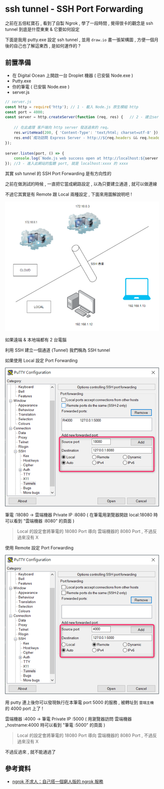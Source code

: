 # ssh tunnel - SSH Port Forwarding 

之前在五倍紅寶石 , 看到了自製 Ngrok , 學了一段時間 , 覺得很卡的觀念是 ssh tunnel 到底是什麼東東 & 它要如何設定

下面是我用 putty.exe 設定 ssh tunnel , 並用 `draw.io` 畫一張架構圖 , 方便一個月後的自己也了解這東西 , 是如何運作的 ? 

## 前置準備

- 在 Digital Ocean 上開啟一台 Droplet 機器 ( 已安裝 Node.exe )
- Putty.exe 
- 你的筆電 ( 已安裝 Node.exe )
- server.js 

```javascript
// server.js 
const http = require('http'); // 1 - 載入 Node.js 原生模組 http
const port = 4000;
const server = http.createServer(function (req, res) {   // 2 - 建立server

    // 在此處理 客戶端向 http server 發送過來的 req。
    res.writeHead(200, { 'Content-Type': 'text/html; charset=utf-8' });
    res.end(`成功訪問 Express Server - http://${req.headers && req.headers.host}`);
});

server.listen(port, () => {
    console.log(`Node.js web success open at http://localhost:${server.address().port}`);
}); //3 - 進入此網站的監聽 port, 就是 localhost:xxxx 的 xxxx
```

其實 ssh tunnel 的 SSH Port Forwarding 是有方向性的

之前在做測試的時候 , 一直把它當成網路設定 , 以為只要建立通道 , 就可以做連線

不過它其實是有 Remote 跟 Local 兩種設定 , 下面來用圖解說明吧 ! 

![圖一](圖一.png)

如果遠端 & 本地端都有 2 台電腦

利用 SSH 建立一個通道 (Tunnel) 我們稱為 SSH tunnel

如果使用 Local 設定 Port Forwarding

![圖二](圖二.png)

筆電 :18080 -> 雲端機器 Private IP :8080 ( 在筆電用瀏覽器開啟 local:18080 時可以看到 "雲端機器 :8080" 的頁面 )

> Local 的設定會將筆電的 18080 Port 導向 雲端機器的 8080 Port , 不過反過來沒有 X

使用 Remote 設定 Port Forwarding

![圖三](圖三.png)

用 putty 連上後你可以發現執行在本筆電 port 5000 的服務 , 被轉址到 `雲端主機` 的 4000 port 上了 ! 

雲端機器 :4000 -> 筆電 Private IP :5000 ( 用瀏覽器訪問 雲端機器_hostname:4000 時可以看到 "筆電 :5000" 的頁面 )

> Local 的設定會將筆電的 18080 Port 導向 雲端機器的 8080 Port , 不過反過來沒有 X

不過反過來 , 就不能通過了


## 參考資料

- [ngrok 不求人：自己搭一個窮人版的 ngrok 服務](https://5xruby.tw/posts/easy-ngrok-by-nginx-ssh-tunnel)
